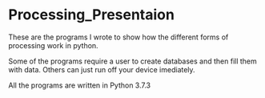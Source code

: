# Processing_Presentaion

These are the programs I wrote to show how the different forms of processing work in python.

Some of the programs require a user to create databases and then fill them with data. Others can just run off your device 
imediately. 

All the programs are written in Python 3.7.3
